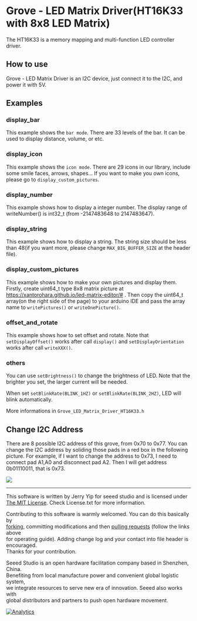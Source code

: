 # Grove - LED Matrix Driver(HT16K33 with 8x8 LED Matrix)

The HT16K33 is a memory mapping and multi-function LED controller driver. 

## How to use

Grove - LED Matrix Driver is an I2C device, just connect it to the I2C, and power it with 5V.

## Examples

### display_bar

This example shows the `bar mode`. There are 33 levels of the bar. It can be used to display distance, volume, or etc.

### display_icon

This example shows the `icon mode`. There are 29 icons in our library, include some smile faces, arrows, shapes... If you want to make you own icons, please go to `display_custom_pictures`.

### display_number

This example shows how to display a integer number. The display range of writeNumber() is int32_t (from -2147483648 to 2147483647).

### display_string

This example shows how to display a string. The string size should be less than 48(if you want more, please change `MAX_BIG_BUFFER_SIZE` at the header file).

### display_custom_pictures

This example shows how to make your own pictures and display them. Firstly, create uint64_t type 8x8 matrix picture at https://xantorohara.github.io/led-matrix-editor/# .
Then copy the uint64_t array(on the right side of the page) to your arduino IDE and pass the array name to `writePictures()` or `writeOnePicture()`.

### offset_and_rotate

This example shows how to set offset and rotate. Note that `setDisplayOffset()` works after call `display()` and `setDisplayOrientation` works after call `writeXXX()`.

### others

You can use `setBrightness()` to change the brightness of LED. Note that the brighter you set, the larger current will be needed.


When set `setBlinkRate(BLINK_1HZ)` or `setBlinkRate(BLINK_2HZ)`, LED will blink automatically.

More informations in `Grove_LED_Matrix_Driver_HT16K33.h`

## Change I2C Address

There are 8 possible I2C address of this grove, from 0x70 to 0x77. You can change the I2C address by soliding those pads in a red box in the following picture. For example, if I want to change the address to 0x73, I need to connect pad A1,A0 and disconnect pad A2. Then I will get address 0b01110011, that is 0x73.

![](https://user-images.githubusercontent.com/18615354/42156790-9c8733ea-7e1e-11e8-9de4-4b6292940a52.png)

----

This software is written by Jerry Yip for seeed studio and is licensed under [The MIT License](http://opensource.org/licenses/mit-license.php). Check License.txt for more information.<br>

Contributing to this software is warmly welcomed. You can do this basically by<br>
[forking](https://help.github.com/articles/fork-a-repo), committing modifications and then [pulling requests](https://help.github.com/articles/using-pull-requests) (follow the links above<br>
for operating guide). Adding change log and your contact into file header is encouraged.<br>
Thanks for your contribution.

Seeed Studio is an open hardware facilitation company based in Shenzhen, China. <br>
Benefiting from local manufacture power and convenient global logistic system, <br>
we integrate resources to serve new era of innovation. Seeed also works with <br>
global distributors and partners to push open hardware movement.<br>


[![Analytics](https://ga-beacon.appspot.com/UA-46589105-3/grove-led-matrix-driver-ht16k33)](https://github.com/igrigorik/ga-beacon)
